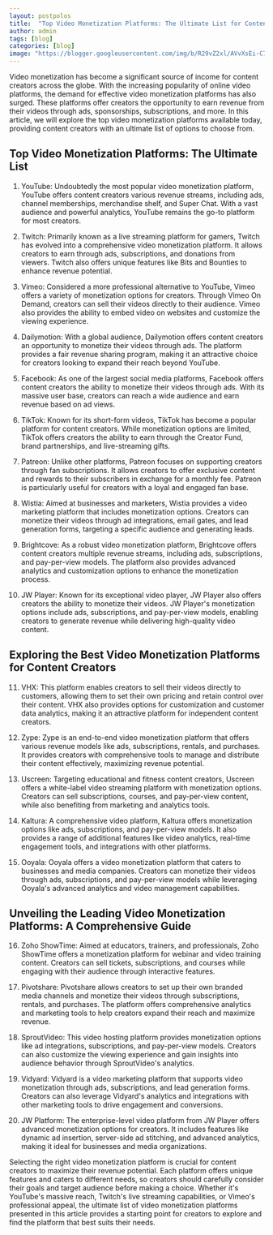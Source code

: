 ```yaml
---
layout: postpolos
title:  "Top Video Monetization Platforms: The Ultimate List for Content Creators"
author: admin
tags: [blog]
categories: [blog]
image: "https://blogger.googleusercontent.com/img/b/R29vZ2xl/AVvXsEi-C7GNuHJcdvtvibcxObbYFpOKcwBLm1xWcdzatweGI-o4z8SzASnw1GqLFU-_idssPHxBV9FFiaUkwIfW4mXifrSCHLhuBRHDgeG7zXVCCPEbk0byOeXk2nyYgRm-cPpJ_DZEaLqE85a9h1lLQLpI7Bmx99QP6sZVbTMC4HCzvhknYxOxr09T5FMj-rI/s1600/20240329_191150.png"
---
```



<p>Video monetization has become a significant source of income for content creators across the globe. With the increasing popularity of online video platforms, the demand for effective video monetization platforms has also surged. These platforms offer creators the opportunity to earn revenue from their videos through ads, sponsorships, subscriptions, and more. In this article, we will explore the top video monetization platforms available today, providing content creators with an ultimate list of options to choose from.</p>
<h2>Top Video Monetization Platforms: The Ultimate List</h2>
<ol>
<li>
<p>YouTube: Undoubtedly the most popular video monetization platform, YouTube offers content creators various revenue streams, including ads, channel memberships, merchandise shelf, and Super Chat. With a vast audience and powerful analytics, YouTube remains the go-to platform for most creators.</p>
</li>
<li>
<p>Twitch: Primarily known as a live streaming platform for gamers, Twitch has evolved into a comprehensive video monetization platform. It allows creators to earn through ads, subscriptions, and donations from viewers. Twitch also offers unique features like Bits and Bounties to enhance revenue potential.</p>
</li>
<li>
<p>Vimeo: Considered a more professional alternative to YouTube, Vimeo offers a variety of monetization options for creators. Through Vimeo On Demand, creators can sell their videos directly to their audience. Vimeo also provides the ability to embed video on websites and customize the viewing experience.</p>
</li>
<li>
<p>Dailymotion: With a global audience, Dailymotion offers content creators an opportunity to monetize their videos through ads. The platform provides a fair revenue sharing program, making it an attractive choice for creators looking to expand their reach beyond YouTube.</p>
</li>
<li>
<p>Facebook: As one of the largest social media platforms, Facebook offers content creators the ability to monetize their videos through ads. With its massive user base, creators can reach a wide audience and earn revenue based on ad views.</p>
</li>
<li>
<p>TikTok: Known for its short-form videos, TikTok has become a popular platform for content creators. While monetization options are limited, TikTok offers creators the ability to earn through the Creator Fund, brand partnerships, and live-streaming gifts.</p>
</li>
<li>
<p>Patreon: Unlike other platforms, Patreon focuses on supporting creators through fan subscriptions. It allows creators to offer exclusive content and rewards to their subscribers in exchange for a monthly fee. Patreon is particularly useful for creators with a loyal and engaged fan base.</p>
</li>
<li>
<p>Wistia: Aimed at businesses and marketers, Wistia provides a video marketing platform that includes monetization options. Creators can monetize their videos through ad integrations, email gates, and lead generation forms, targeting a specific audience and generating leads.</p>
</li>
<li>
<p>Brightcove: As a robust video monetization platform, Brightcove offers content creators multiple revenue streams, including ads, subscriptions, and pay-per-view models. The platform also provides advanced analytics and customization options to enhance the monetization process.</p>
</li>
<li>
<p>JW Player: Known for its exceptional video player, JW Player also offers creators the ability to monetize their videos. JW Player's monetization options include ads, subscriptions, and pay-per-view models, enabling creators to generate revenue while delivering high-quality video content.</p>
</li>
</ol>
<h2>Exploring the Best Video Monetization Platforms for Content Creators</h2>
<ol start="11">
<li>
<p>VHX: This platform enables creators to sell their videos directly to customers, allowing them to set their own pricing and retain control over their content. VHX also provides options for customization and customer data analytics, making it an attractive platform for independent content creators.</p>
</li>
<li>
<p>Zype: Zype is an end-to-end video monetization platform that offers various revenue models like ads, subscriptions, rentals, and purchases. It provides creators with comprehensive tools to manage and distribute their content effectively, maximizing revenue potential.</p>
</li>
<li>
<p>Uscreen: Targeting educational and fitness content creators, Uscreen offers a white-label video streaming platform with monetization options. Creators can sell subscriptions, courses, and pay-per-view content, while also benefiting from marketing and analytics tools.</p>
</li>
<li>
<p>Kaltura: A comprehensive video platform, Kaltura offers monetization options like ads, subscriptions, and pay-per-view models. It also provides a range of additional features like video analytics, real-time engagement tools, and integrations with other platforms.</p>
</li>
<li>
<p>Ooyala: Ooyala offers a video monetization platform that caters to businesses and media companies. Creators can monetize their videos through ads, subscriptions, and pay-per-view models while leveraging Ooyala's advanced analytics and video management capabilities.</p>
</li>
</ol>
<h2>Unveiling the Leading Video Monetization Platforms: A Comprehensive Guide</h2>
<ol start="16">
<li>
<p>Zoho ShowTime: Aimed at educators, trainers, and professionals, Zoho ShowTime offers a monetization platform for webinar and video training content. Creators can sell tickets, subscriptions, and courses while engaging with their audience through interactive features.</p>
</li>
<li>
<p>Pivotshare: Pivotshare allows creators to set up their own branded media channels and monetize their videos through subscriptions, rentals, and purchases. The platform offers comprehensive analytics and marketing tools to help creators expand their reach and maximize revenue.</p>
</li>
<li>
<p>SproutVideo: This video hosting platform provides monetization options like ad integrations, subscriptions, and pay-per-view models. Creators can also customize the viewing experience and gain insights into audience behavior through SproutVideo's analytics.</p>
</li>
<li>
<p>Vidyard: Vidyard is a video marketing platform that supports video monetization through ads, subscriptions, and lead generation forms. Creators can also leverage Vidyard's analytics and integrations with other marketing tools to drive engagement and conversions.</p>
</li>
<li>
<p>JW Platform: The enterprise-level video platform from JW Player offers advanced monetization options for creators. It includes features like dynamic ad insertion, server-side ad stitching, and advanced analytics, making it ideal for businesses and media organizations.</p>
</li>
</ol>
<p>Selecting the right video monetization platform is crucial for content creators to maximize their revenue potential. Each platform offers unique features and caters to different needs, so creators should carefully consider their goals and target audience before making a choice. Whether it's YouTube's massive reach, Twitch's live streaming capabilities, or Vimeo's professional appeal, the ultimate list of video monetization platforms presented in this article provides a starting point for creators to explore and find the platform that best suits their needs.</p>
